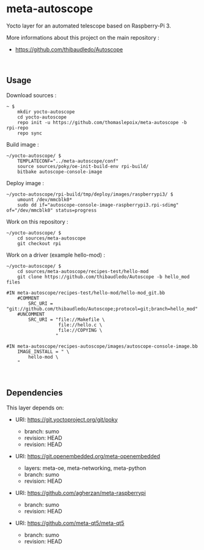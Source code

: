 # meta-autoscope

Yocto layer for an automated telescope based on Raspberry-Pi 3.

More informations about this project on the main repository :

- https://github.com/thibaudledo/Autoscope

<br>

## Usage

Download sources :

```
~ $
    mkdir yocto-autoscope
    cd yocto-autoscope
    repo init -u https://github.com/thomaslepoix/meta-autoscope -b rpi-repo
    repo sync
```

Build image :

```
~/yocto-autoscope/ $
    TEMPLATECONF="../meta-autoscope/conf"
    source sources/poky/oe-init-build-env rpi-build/ 
    bitbake autoscope-console-image
```

Deploy image : 
```
~/yocto-autoscope/rpi-build/tmp/deploy/images/raspberrypi3/ $
    umount /dev/mmcblk0*
    sudo dd if="autoscope-console-image-raspberrypi3.rpi-sdimg" of="/dev/mmcblk0" status=progress
```

Work on this repository :

```
~/yocto-autoscope/ $
    cd sources/meta-autoscope
    git checkout rpi
```

Work on a driver (example hello-mod) :
```
~/yocto-autoscope/ $
    cd sources/meta-autoscope/recipes-test/hello-mod
    git clone https://github.com/thibaudledo/Autoscope -b hello_mod files

#IN meta-autoscope/recipes-test/hello-mod/hello-mod_git.bb
    #COMMENT
        SRC_URI = "git://github.com/thibaudledo/Autoscope;protocol=git;branch=hello_mod"
    #UNCOMMENT
        SRC_URI = "file://Makefile \
                   file://hello.c \
                   file://COPYING \
                  "

#IN meta-autoscope/recipes-autoscope/images/autoscope-console-image.bb
    IMAGE_INSTALL = " \
        hello-mod \
    "
```

<br>

## Dependencies

This layer depends on:

* URI: https://git.yoctoproject.org/git/poky
  * branch: sumo
  * revision: HEAD
  * revision: HEAD

* URI: https://git.openembedded.org/meta-openembedded
  * layers: meta-oe, meta-networking, meta-python
  * branch: sumo
  * revision: HEAD

* URI: https://github.com/agherzan/meta-raspberrypi
  * branch: sumo
  * revision: HEAD

* URI: https://github.com/meta-qt5/meta-qt5
  * branch: sumo
  * revision: HEAD

